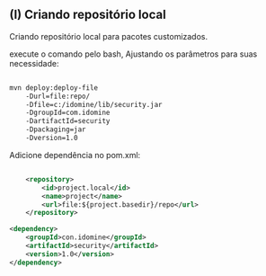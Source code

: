 ## (I) Criando repositório local

Criando repositório local para pacotes customizados.

execute o comando pelo bash, Ajustando os parâmetros para suas necessidade:

```xml

mvn deploy:deploy-file 
    -Durl=file:repo/ 
    -Dfile=c:/idomine/lib/security.jar 
    -DgroupId=com.idomine 
    -DartifactId=security 
    -Dpackaging=jar 
    -Dversion=1.0

```

Adicione dependência no pom.xml:

```xml

    <repository>
        <id>project.local</id>
        <name>project</name>
        <url>file:${project.basedir}/repo</url>
    </repository>

<dependency>
    <groupId>con.idomine</groupId>
    <artifactId>security</artifactId>
    <version>1.0</version>
</dependency>

```
